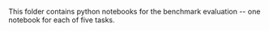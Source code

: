 This folder contains python notebooks for the benchmark evaluation -- one notebook for each of five tasks.

